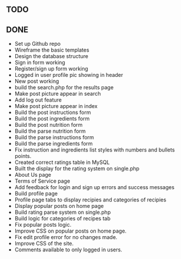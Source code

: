 TODO
----

DONE
----
* Set up Github repo
* Wireframe the basic templates
* Design the database structure
* Sign in form working
* Register/sign up form working
* Logged in user profile pic showing in header
* New post working
* build the search.php for the results page
* Make post picture appear in search
* Add log out feature
* Make post picture appear in index
* Build the post instructions form
* Build the post ingredients form
* Build the post nutrition form
* Build the parse nutrition form
* Build the parse instructions form
* Build the parse ingredients form
* Fix instruction and ingredients list styles with numbers and bullets points.
* Created correct ratings table in MySQL
* Built the display for the rating system on single.php
* About Us page
* Terms of Service page
* Add feedback for login and sign up errors and success messages
* Build profile page
* Profile page tabs to display recipies and categories of recipies
* Display popular posts on home page
* Build rating parse system on single.php
* Build logic for categories of recipes tab
* Fix popular posts logic.
* Improve CSS on popular posts on home page.
* Fix edit profile error for no changes made.
* Improve CSS of the site.
* Comments available to only logged in users.